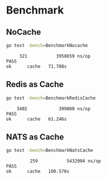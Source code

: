 # Benchmark

## NoCache

```bash
go test -bench=BenchmarkNocache
```

```text
     321           3958659 ns/op
PASS
ok      cache   71.788s
```

## Redis as Cache

```bash
go test -bench=BenchmarkRedisCache
```

```text
    3402            399080 ns/op
PASS
ok      cache   61.246s
```

## NATS as Cache

```bash
go test -bench=BenchmarkNatsCache
```

```text
         259           5432904 ns/op
PASS
ok      cache   100.576s
```
